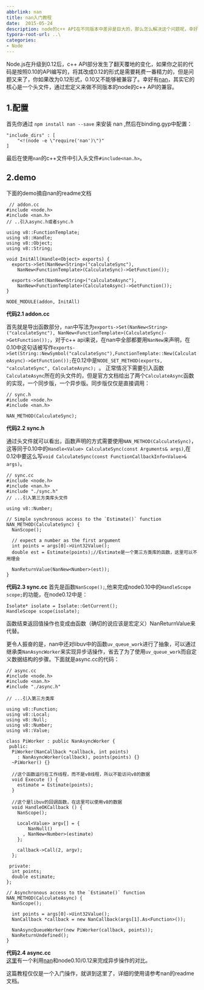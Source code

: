 ```yaml
---
abbrlink: nan
title: nan入门教程
date:  2015-05-24
description: node的c++ API在不同版本中差异是巨大的，那么怎么解决这个问题呢，幸好有nan这个模块，它通过宏定义的方式把不同版本的API统一起来，极大简化了代码编写过程。
typora-root-url: ..\
categories:
- Node
---
```

Node.js在升级到0.12后，c++ API部分发生了翻天覆地的变化，如果你之前的代码是按照0.10的API编写的，将其改成0.12的形式是需要耗费一番精力的，但是问题又来了，你如果改为0.12形式，0.10又不能够被兼容了。幸好有[nan](https://github.com/nodejs/nan "")，其实它的核心是一个头文件，通过宏定义来做不同版本的node的c++ API的兼容。

## 1.配置
首先你通过 `npm install nan --save` 来安装 nan ,然后在binding.gyp中配置：

    "include_dirs" : [
        "<!(node -e \"require('nan')\")"
    ]
 最后在使用`nan`的c++文件中引入头文件`#include<nan.h>`。

## 2.demo
 下面的demo摘自nan的readme文档

     // addon.cc
    #include <node.h>
    #include <nan.h>
    // ..引入async.h或者sync.h
    
    using v8::FunctionTemplate;
    using v8::Handle;
    using v8::Object;
    using v8::String;
    
    void InitAll(Handle<Object> exports) {
      exports->Set(NanNew<String>("calculateSync"),
        NanNew<FunctionTemplate>(CalculateSync)->GetFunction());
    
      exports->Set(NanNew<String>("calculateAsync"),
        NanNew<FunctionTemplate>(CalculateAsync)->GetFunction());
    }
    
    NODE_MODULE(addon, InitAll)   

**代码2.1 addon.cc**

首先就是导出函数部分，`nan`中写法为`exports->Set(NanNew<String>("calculateSync"),
        NanNew<FunctionTemplate>(CalculateSync)->GetFunction());`，对于c++ api来说，在nan中全部都要用`NanNew`来声明，在0.10中这句话被写作`exports->Set(String::NewSymbol("calculateSync"),FunctionTemplate::New(CalculateAsync)->GetFunction());`在0.12中是`NODE_SET_METHOD(exports, "calculateSync", CalculateAsync); `。
 正常情况下需要引入函数`CalculateAsync`所在的头文件的，但是官方文档给出了两个`CalculateAsync`函数的实现，一个同步版，一个异步版。同步版仅仅是直接调用：

    // sync.h
    #include <node.h>
    #include <nan.h>
    
    NAN_METHOD(CalculateSync);
**代码2.2 sync.h**

通过头文件就可以看出，函数声明的方式需要使用`NAN_METHOD(CalculateSync)`，这等同于0.10中的`Handle<Value> CalculateSync(const Arguments& args)`,在0.12中要这么写`void CalculateSync(const FunctionCallbackInfo<Value>& args)`。

    // sync.cc
    #include <node.h>
    #include <nan.h>
    #include "./sync.h"
    // ...引入第三方类库头文件
    
    using v8::Number;
    
    // Simple synchronous access to the `Estimate()` function
    NAN_METHOD(CalculateSync) {
      NanScope();
    
      // expect a number as the first argument
      int points = args[0]->Uint32Value();
      double est = Estimate(points);//Estimate是一个第三方类库的函数，这里可以不用理会
    
      NanReturnValue(NanNew<Number>(est));
    }
**代码2.3 sync.cc**
首先是函数`NanScope();`,他来完成node0.10中的`HandleScope scope;`的功能，在node0.12中是：

    Isolate* isolate = Isolate::GetCurrent();
    HandleScope scope(isolate);
函数结束返回值操作也变成由函数（确切的说应该是宏定义）NanReturnValue来代替。

更令人振奋的是，nan中还对libuv中的函数`uv_queue_work`进行了抽象，可以通过继承类`NanAsyncWorker`来实现异步话操作，省去了为了使用`uv_queue_work`而自定义数据结构的步骤。下面就是async.cc的代码：

    // async.cc
    #include <node.h>
    #include <nan.h>
    #include "./async.h"
    
    // ...引入第三方类库
    
    using v8::Function;
    using v8::Local;
    using v8::Null;
    using v8::Number;
    using v8::Value;
    
    class PiWorker : public NanAsyncWorker {
     public:
      PiWorker(NanCallback *callback, int points)
        : NanAsyncWorker(callback), points(points) {}
      ~PiWorker() {}
    
      //这个函数运行在工作线程，而不是v8线程，所以不能访问v8的数据
      void Execute () {
        estimate = Estimate(points);
      }
    
      //这个是libuv的回调函数，在这里可以使用v8的数据
      void HandleOKCallback () {
        NanScope();
    
        Local<Value> argv[] = {
            NanNull()
          , NanNew<Number>(estimate)
        };
    
        callback->Call(2, argv);
      };
    
     private:
      int points;
      double estimate;
    };
    
    // Asynchronous access to the `Estimate()` function
    NAN_METHOD(CalculateAsync) {
      NanScope();
    
      int points = args[0]->Uint32Value();
      NanCallback *callback = new NanCallback(args[1].As<Function>());
    
      NanAsyncQueueWorker(new PiWorker(callback, points));
      NanReturnUndefined();
    }
**代码2.4 async.cc**    
[这里](https://gitlab.com/yunnysunny/async-tutorial-code/tree/master/addon "")有一个利用[nan](https://github.com/nodejs/nan)和node0.10/0.12来完成异步操作的对比。

这篇教程仅仅是一个入门操作，就讲到这里了，详细的使用请参考nan的readme文档。